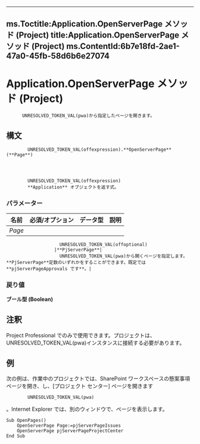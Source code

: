 

---
ms.Toctitle:Application.OpenServerPage メソッド (Project)
title:Application.OpenServerPage メソッド (Project)
ms.ContentId:6b7e18fd-2ae1-47a0-45fb-58d6b6e27074
---
# Application.OpenServerPage メソッド (Project)





          UNRESOLVED_TOKEN_VAL(pwa)から指定したページを開きます。

## 構文

            UNRESOLVED_TOKEN_VAL(offexpression).**OpenServerPage**(**Page**)




            UNRESOLVED_TOKEN_VAL(offexpression)
            **Application** オブジェクトを返す式。

### パラメーター

|**名前**|**必須/オプション**|**データ型**|**説明**|
|---|---|---|---|
|*Page*|
                        UNRESOLVED_TOKEN_VAL(offoptional)
                      |**PjServerPage**|
                        UNRESOLVED_TOKEN_VAL(pwa)から開くページを指定します。**PjServerPage**定数のいずれかをすることができます。既定では**pjServerPageApprovals です**。|



### 戻り値
**ブール型 (Boolean)**





## 注釈
Project Professional でのみで使用できます。プロジェクトは、 UNRESOLVED_TOKEN_VAL(pwa)インスタンスに接続する必要があります。



## 例
次の例は、作業中のプロジェクトでは、SharePoint ワークスペースの懸案事項ページを開き、し、[プロジェクト センター] ページを開きます




            UNRESOLVED_TOKEN_VAL(pwa)
          



。Internet Explorer では、別のウィンドウで、ページを表示します。

```vba
Sub OpenPages() 
    OpenServerPage Page:=pjServerPageIssues 
    OpenServerPage pjServerPageProjectCenter 
End Sub 

```





